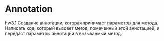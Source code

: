 # Annotation
hw3.1
Создание аннотации, которая принимает параметры для метода. Написать код, который вызовет метод, помеченный этой аннотацией, и передаст параметры аннотации в
вызываемый метод.
